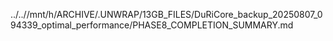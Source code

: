 ../..//mnt/h/ARCHIVE/.UNWRAP/13GB_FILES/DuRiCore_backup_20250807_094339_optimal_performance/PHASE8_COMPLETION_SUMMARY.md